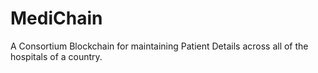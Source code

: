 # MediChain
A Consortium Blockchain for maintaining Patient Details across all of the hospitals of a country.
